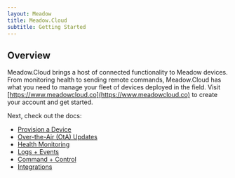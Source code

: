```yaml
---
layout: Meadow
title: Meadow.Cloud
subtitle: Getting Started
---
```

## Overview
Meadow.Cloud brings a host of connected functionality to Meadow devices. From monitoring health to sending remote commands, Meadow.Cloud has what you need to manage your fleet of devices deployed in the field. Visit [https://www.meadowcloud.co](https://www.meadowcloud.co) to create your account and get started.

Next, check out the docs:
* [Provision a Device](Device_Provisioning/)  
* [Over-the-Air (OtA) Updates](OtA_Updates/)  
* [Health Monitoring](Health_Monitoring/)  
* [Logs + Events](Logs_Events/)  
* [Command + Control](Command_Control/)  
* [Integrations](Integrations/)  